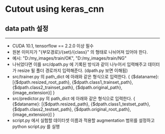# Cutout using keras_cnn

## data path 설정
----------------------
* CUDA 10.1, tensorflow == 2.2.0 이상 필수
* 원본 이미지가 "{부모경로}/{set}/{class}" 의 형태로 나뉘어져 있어야 한다.
* 예시: "D:/my_images/train/OK", "D:/my_images/train/NG"
* 나뉘었다면 이를 src/dpath.py 에 기록된 방식과 같이 나누어서 입력해주고 데이터가 resize 될 폴더 경로까지 입력해준다. (dpath.py 보면 이해됨)
* src/trainer.py 의 path_dict 에 아래와 같은 형식으로 입력한다.
    {
      {$dataname}: [{$dpath.resized_root_path}, {$dpath.class1_trainset_path}, {$dpath.class2_trainset_path}, {$dpath.original_path}, {image_extension}]
    }
* src/predictor.py 의 path_dict 에 아래와 같은 형식으로 입력한다.
    {
      {$dataname}: [{$dpath.resized_path}, {$dpath.class1_testset_path}, {$dpath.class2_testset_path}, {$dpath.original_root_path}, {image_extension}]
    }
* script.py 에서 실험할 데이터셋 이름과 적용할 augmentation 범위를 설정하고 python script.py 를 실행